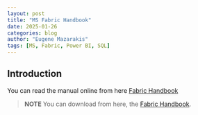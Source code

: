 ```yaml
---
layout: post
title: "MS Fabric Handbook" 
date: 2025-01-26
categories: blog
author: "Eugene Mazarakis"
tags: [MS, Fabric, Power BI, SQL]
---
```


## Introduction

You can read the manual online from here [Fabric Handbook](https://simplebooklet.com/fabricnotes#page=1)

> **NOTE**
> You can download from here, the [Fabric Handbook](https://github.com/EMazarakis/EMazarakis.github.io/blob/main/assets/Img/BlogImages/007.BlogPost_26_01_2025/Fabric_Handbook.pdf).

